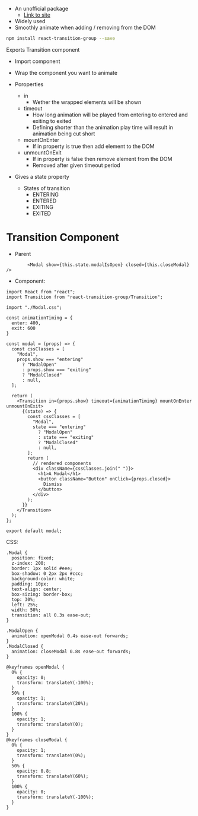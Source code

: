 - An unofficial package
	- [Link to site](https://reactcommunity.org/react-transition-group/)
- Widely used
- Smoothly animate when adding / removing from the DOM

```bash
npm install react-transition-group --save
```

Exports Transition component
- Import component
- Wrap the component you want to animate

- Poroperties
	- in
		- Wether the wrapped elements will be shown
	- timeout
		- How long animation will be played from entering to entered and exiting to exited
		- Defining shorter than the animation play time will result in animation being cut short
	- mountOnEnter
		- If in property is true then add element to the DOM
	- unmountOnExit
		- If in property is false then remove element from the DOM
		- Removed after given timeout period

- Gives a state property
	- States of transition
		- ENTERING
		- ENTERED
		- EXITING
		- EXITED

# Transition Component

- Parent
```JSX
        <Modal show={this.state.modalIsOpen} closed={this.closeModal} />
```

- Component:
```JSX
import React from "react";
import Transition from "react-transition-group/Transition";

import "./Modal.css";

const animationTiming = {
  enter: 400,
  exit: 600
}

const modal = (props) => {
  const cssClasses = [
    "Modal",
    props.show === "entering"
      ? "ModalOpen"
      : props.show === "exiting"
      ? "ModalClosed"
      : null,
  ];

  return (
    <Transition in={props.show} timeout={animationTiming} mountOnEnter unmountOnExit>
      {(state) => {
        const cssClasses = [
          "Modal",
          state === "entering"
            ? "ModalOpen"
            : state === "exiting"
            ? "ModalClosed"
            : null,
        ];
        return (
          // rendered components
          <div className={cssClasses.join(" ")}>
            <h1>A Modal</h1>
            <button className="Button" onClick={props.closed}>
              Dismiss
            </button>
          </div>
        );
      }}
    </Transition>
  );
};

export default modal;
```

CSS:
```
.Modal {
  position: fixed;
  z-index: 200;
  border: 1px solid #eee;
  box-shadow: 0 2px 2px #ccc;
  background-color: white;
  padding: 10px;
  text-align: center;
  box-sizing: border-box;
  top: 30%;
  left: 25%;
  width: 50%;
  transition: all 0.3s ease-out;
}

.ModalOpen {
  animation: openModal 0.4s ease-out forwards;
}
.ModalClosed {
  animation: closeModal 0.8s ease-out forwards;
}

@keyframes openModal {
  0% {
    opacity: 0;
    transform: translateY(-100%);
  }
  50% {
    opacity: 1;
    transform: translateY(20%);
  }
  100% {
    opacity: 1;
    transform: translateY(0);
  }
}
@keyframes closeModal {
  0% {
    opacity: 1;
    transform: translateY(0%);
  }
  50% {
    opacity: 0.8;
    transform: translateY(60%);
  }
  100% {
    opacity: 0;
    transform: translateY(-100%);
  }
}
```



